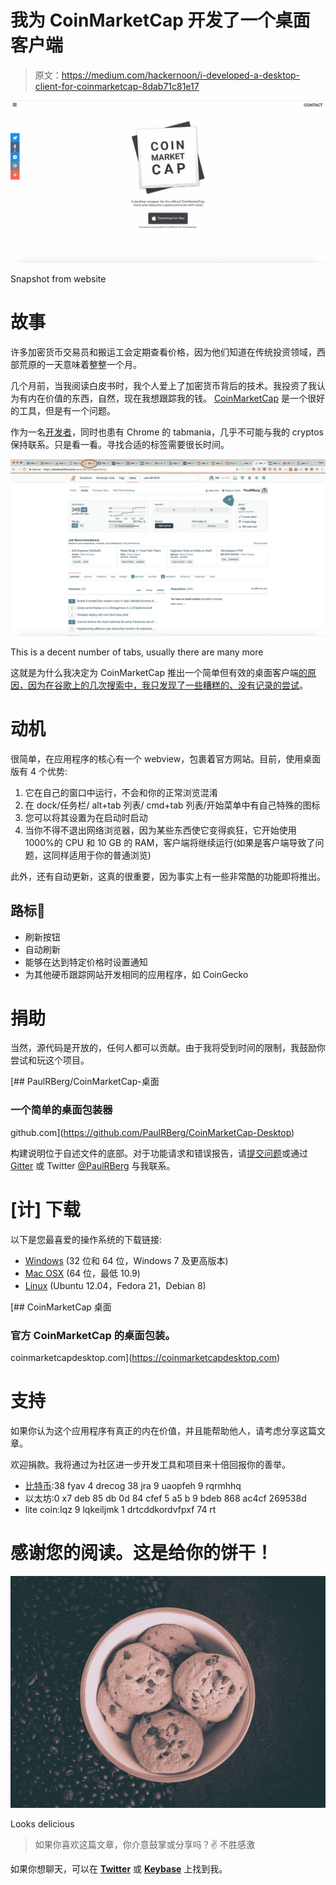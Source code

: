 # 我为 CoinMarketCap 开发了一个桌面客户端

> 原文：<https://medium.com/hackernoon/i-developed-a-desktop-client-for-coinmarketcap-8dab71c81e17>

![](img/d8789014153ed7f626b8ce5a73ce3347.png)

Snapshot from website

# 故事

许多加密货币交易员和搬运工会定期查看价格，因为他们知道在传统投资领域，西部荒原的一天意味着整整一个月。

几个月前，当我阅读白皮书时，我个人爱上了加密货币背后的技术。我投资了我认为有内在价值的东西，自然，现在我想跟踪我的钱。 [CoinMarketCap](https://cmcd.netlify.com) 是一个很好的工具，但是有一个问题。

作为一名[开发者](https://github.com/PaulRBerg)，同时也患有 Chrome 的 tabmania，几乎不可能与我的 cryptos 保持联系。只是看一看。寻找合适的标签需要很长时间。

![](img/42a5d2db036d7ee9a5c5c09436d5f884.png)

This is a decent number of tabs, usually there are many more

这就是为什么我决定为 CoinMarketCap 推出一个简单但有效的桌面客户端[的原因，因为在谷歌上的几次搜索中，我只发现了一些糟糕的、没有记录的](https://cmcd.netlify.com)[尝试](https://steemit.com/steemit/@flash56/coinmarketcap-desktop-open-source-project)。

# 动机

很简单，在应用程序的核心有一个 webview，包裹着官方网站。目前，使用桌面版有 4 个优势:

1.  它在自己的窗口中运行，不会和你的正常浏览混淆
2.  在 dock/任务栏/ alt+tab 列表/ cmd+tab 列表/开始菜单中有自己特殊的图标
3.  您可以将其设置为在启动时启动
4.  当你不得不退出网络浏览器，因为某些东西使它变得疯狂，它开始使用 1000%的 CPU 和 10 GB 的 RAM，客户端将继续运行(如果是客户端导致了问题，这同样适用于你的普通浏览)

此外，还有自动更新，这真的很重要，因为事实上有一些非常酷的功能即将推出。

## 路标🚀

*   刷新按钮
*   自动刷新
*   能够在达到特定价格时设置通知
*   为其他硬币跟踪网站开发相同的应用程序，如 CoinGecko

# 捐助

当然，源代码是开放的，任何人都可以贡献。由于我将受到时间的限制，我鼓励你尝试和玩这个项目。

[](https://github.com/PaulRBerg/CoinMarketCap-Desktop) [## PaulRBerg/CoinMarketCap-桌面

### 一个简单的桌面包装器

github.com](https://github.com/PaulRBerg/CoinMarketCap-Desktop) 

构建说明位于自述文件的底部。对于功能请求和错误报告，请[提交问题](https://github.com/PaulRBerg/CoinMarketCap-Desktop/issues/new?labels=bug)或通过 [Gitter](https://gitter.im/CoinMarketCap-Desktop) 或 Twitter [@PaulRBerg](https://twitter.com/PaulRBerg) 与我联系。

# [计] 下载

以下是您最喜爱的操作系统的下载链接:

*   [Windows](https://github.com/PaulRBerg/CoinMarketCap-Desktop/releases/download/v1.0.0/coinmarketcapdesktop-1.0.0-win32-setup.exe) (32 位和 64 位，Windows 7 及更高版本)
*   [Mac OSX](https://github.com/PaulRBerg/CoinMarketCap-Desktop/releases/download/v1.0.0/coinmarketcapdesktop-1.0.0-osx.dmg) (64 位，最低 10.9)
*   [Linux](https://github.com/PaulRBerg/CoinMarketCap-Desktop/releases) (Ubuntu 12.04，Fedora 21，Debian 8)

[](https://coinmarketcapdesktop.com) [## CoinMarketCap 桌面

### 官方 CoinMarketCap 的桌面包装。

coinmarketcapdesktop.com](https://coinmarketcapdesktop.com) 

# 支持

如果你认为这个应用程序有真正的内在价值，并且能帮助他人，请考虑分享这篇文章。

欢迎捐款。我将通过为社区进一步开发工具和项目来十倍回报你的善举。

*   [比特币](https://hackernoon.com/tagged/bitcoin):38 fyav 4 drecog 38 jra 9 uaopfeh 9 rqrmhhq
*   以太坊:0 x7 deb 85 db 0d 84 cfef 5 a5 b 9 bdeb 868 ac4cf 269538d
*   lite coin:lqz 9 lqkeiljmk 1 drtcddkordvfpxf 74 rt

# 感谢您的阅读。这是给你的饼干！

![](img/0d521c12bdaf57e18c900ef9d7829c64.png)

Looks delicious

> 如果你喜欢这篇文章，你介意鼓掌或分享吗？✌️ 不胜感激

如果你想聊天，可以在 [**Twitter**](https://twitter.com/paulrberg) 或 [**Keybase**](https://keybase.io/PaulRBerg) 上找到我。